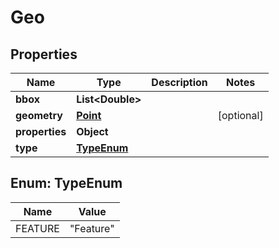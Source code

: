 

# Geo


## Properties

| Name | Type | Description | Notes |
|------------ | ------------- | ------------- | -------------|
|**bbox** | **List&lt;Double&gt;** |  |  |
|**geometry** | [**Point**](Point.md) |  |  [optional] |
|**properties** | **Object** |  |  |
|**type** | [**TypeEnum**](#TypeEnum) |  |  |



## Enum: TypeEnum

| Name | Value |
|---- | -----|
| FEATURE | &quot;Feature&quot; |



